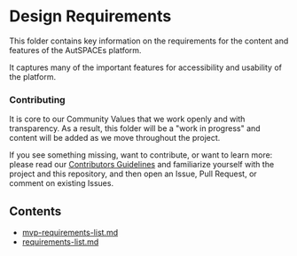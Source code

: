 # Design Requirements 

This folder contains key information on the requirements for the content and features of the AutSPACEs platform. 

It captures many of the important features for accessibility and usability of the platform. 

### Contributing

It is core to our Community Values that we work openly and with transparency. As a result, this folder will be a "work in progress" and content will be added as we move throughout the project.

If you see something missing, want to contribute, or want to learn more: please read our [Contributors Guidelines]() and familiarize yourself with the project and this repository, and then open an Issue, Pull Request, or comment on existing Issues. 

## Contents
* [mvp-requirements-list.md]()
* [requirements-list.md]()
